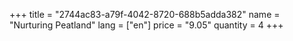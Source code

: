 +++
title = "2744ac83-a79f-4042-8720-688b5adda382"
name = "Nurturing Peatland"
lang = ["en"]
price = "9.05"
quantity = 4
+++
